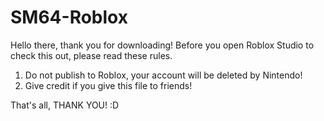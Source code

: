 # SM64-Roblox
Hello there, thank you for downloading! Before you open Roblox Studio to check this out, please read these rules.

1. Do not publish to Roblox, your account will be deleted by Nintendo!
2. Give credit if you give this file to friends!

That's all, THANK YOU! :D
